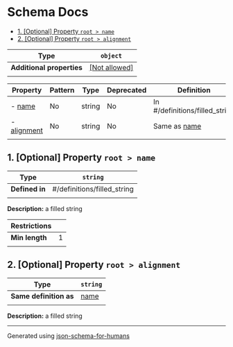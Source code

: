 # Schema Docs

- [1. [Optional] Property `root > name`](#name)
- [2. [Optional] Property `root > alignment`](#alignment)

| Type                      | `object`                                                |
| ------------------------- | ------------------------------------------------------- |
| **Additional properties** | [[Not allowed]](# "Additional Properties not allowed.") |
|                           |                                                         |

| Property                   | Pattern | Type   | Deprecated | Definition                     | Title/Description |
| -------------------------- | ------- | ------ | ---------- | ------------------------------ | ----------------- |
| - [name](#name )           | No      | string | No         | In #/definitions/filled_string | a filled string   |
| - [alignment](#alignment ) | No      | string | No         | Same as [name](#name )         | a filled string   |
|                            |         |        |            |                                |                   |

## <a name="name"></a>1. [Optional] Property `root > name`

| Type           | `string`                    |
| -------------- | --------------------------- |
| **Defined in** | #/definitions/filled_string |
|                |                             |

**Description:** a filled string

| Restrictions   |   |
| -------------- | - |
| **Min length** | 1 |
|                |   |

## <a name="alignment"></a>2. [Optional] Property `root > alignment`

| Type                   | `string`      |
| ---------------------- | ------------- |
| **Same definition as** | [name](#name) |
|                        |               |

**Description:** a filled string

----------------------------------------------------------------------------------------------------------------------------
Generated using [json-schema-for-humans](https://github.com/coveooss/json-schema-for-humans)